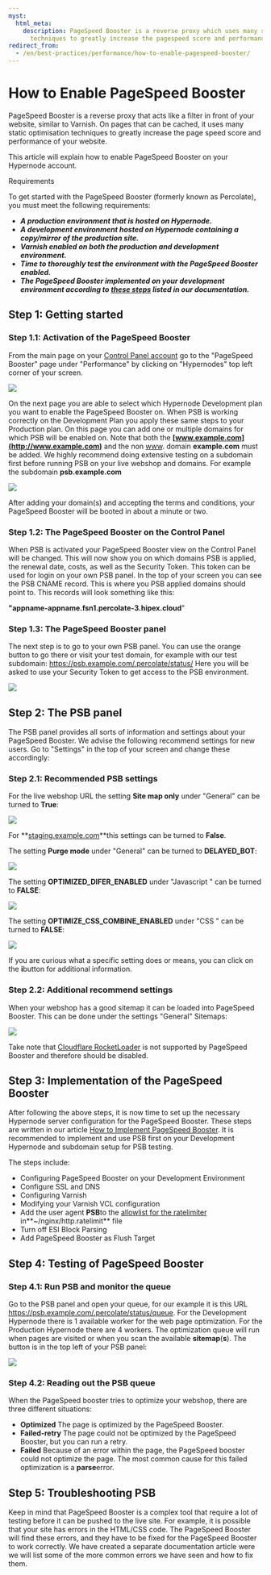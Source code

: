 ```yaml
---
myst:
  html_meta:
    description: PageSpeed Booster is a reverse proxy which uses many static optimisation
      techniques to greatly increase the pagespeed score and performance of your website.
redirect_from:
  - /en/best-practices/performance/how-to-enable-pagespeed-booster/
---
```


<!-- source: https://support.hypernode.com/en/best-practices/performance/how-to-enable-pagespeed-booster/ -->

# How to Enable PageSpeed Booster

PageSpeed Booster is a reverse proxy that acts like a filter in front of your website, similar to Varnish. On pages that can be cached,
it uses many static optimisation techniques to greatly increase the page speed score and performance of your website.

This article will explain how to enable PageSpeed Booster on your Hypernode account.

Requirements

To get started with the PageSpeed Booster (formerly known as Percolate), you must meet the following requirements:

- ***A production environment that is hosted on Hypernode.***
- ***A development environment hosted on Hypernode containing a copy/mirror of the production site.***
- ***Varnish enabled on both the production and development environment.***
- ***Time to thoroughly test the environment with the PageSpeed Booster enabled.***
- ***The PageSpeed Booster implemented on your development environment according to [these steps](https://support.hypernode.com/en/troubleshooting/performance/how-to-implement-pagespeed-booster#Configuring-PageSpeed-Booster-on-your-Development-Environment) listed in our documentation.***

## Step 1: Getting started

### Step 1.1: Activation of the PageSpeed Booster

From the main page on your [Control Panel account](https://my.hypernode.com/) go to the "PageSpeed Booster" page under "Performance" by clicking on "Hypernodes" top left corner of your screen.

![](_res/IJ9mW5WLCT3_w55sbCG_zTlum_otG8IVFA.png)

On the next page you are able to select which Hypernode Development plan you want to enable the PageSpeed Booster on. When PSB is working correctly on the Development Plan you apply these same steps to your Production plan.
On this page you can add one or multiple domains for which PSB will be enabled on. Note that both the **[www.example.com](http://www.example.com)** and the non [www](http://www). domain **example.com** must be added. We highly recommend doing extensive testing on a subdomain first before running PSB on your live webshop and domains. For example the subdomain **psb.example.com**

![](_res/8iY0Sc0-xW4EwiBrD_FRPXj_ebor85HY1A.png)

After adding your domain(s) and accepting the terms and conditions, your PageSpeed Booster will be booted in about a minute or two.

### Step 1.2: The PageSpeed Booster on the Control Panel

When PSB is activated your PageSpeed Booster view on the Control Panel will be changed. This will now show you on which domains PSB is applied, the renewal date, costs, as well as the Security Token. This token can be used for login on your own PSB panel.
In the top of your screen you can see the PSB CNAME record. This is where you PSB applied domains should point to. This records will look something like this:

**"appname-appname.fsn1.percolate-3.hipex.cloud**"

### Step 1.3: The PageSpeed Booster panel

The next step is to go to your own PSB panel. You can use the orange button to go there or visit your test domain, for example with our test subdomain: <https://psb.example.com/.percolate/status/> Here you will be asked to use your Security Token to get access to the PSB environment.

![](_res/2iU3pYximAKX4gQDDiHLQGN6vKjG_iQWxw.png)

## Step 2: The PSB panel

The PSB panel provides all sorts of information and settings about your PageSpeed Booster. We advise the following recommend settings for new users. Go to "Settings" in the top of your screen and change these accordingly:

### Step 2.1: Recommended PSB settings

For the live webshop URL the setting **Site map only** under "General" can be turned to **True**:

![](_res/f8CNJ26O7PHi8Gl2A9R6Hg_CS1KC1mz0wA.png)

For \*\*[staging.example.com](https://staging.example.com)\*\*this settings can be turned to **False**.

The setting **Purge mode** under "General" can be turned to **DELAYED_BOT**:

![](_res/9DM3LpHTD-O4JGSw_UvFH3ctEbr55lHpMw.png)

The setting **OPTIMIZED_DIFER_ENABLED** under "Javascript " can be turned to **FALSE**:

![](_res/DTkLBNkSq9rUdm2qMmOBmc59CEx0mbQe0A.png)

The setting **OPTIMIZE_CSS_COMBINE_ENABLED** under "CSS " can be turned to **FALSE**:

![](_res/yxdgRojGXDQxvEjoWI2F3_eY392Q-kL9wQ.png)

If you are curious what a specific setting does or means, you can click on the **i**button for additional information.

### Step 2.2: Additional recommend settings

When your webshop has a good sitemap it can be loaded into PageSpeed Booster. This can be done under the settings "General" Sitemaps:

![](_res/xNWSC-sV_wQy7pn__28l2Wa9peWghfgxBA.png)

Take note that [Cloudflare RocketLoader](https://support.cloudflare.com/hc/en-us/articles/200168056-Understanding-Rocket-Loader) is not supported by PageSpeed Booster and therefore should be disabled.

## Step 3: Implementation of the PageSpeed Booster

After following the above steps, it is now time to set up the necessary Hypernode server configuration for the PageSpeed Booster. These steps are written in our article [How to Implement PageSpeed Booster](https://support.hypernode.com/en/troubleshooting/performance/how-to-implement-pagespeed-booster). It is recommended to implement and use PSB first on your Development Hypernode and subdomain setup for PSB testing.

The steps include:

- Configuring PageSpeed Booster on your Development Environment
- Configure SSL and DNS
- Configuring Varnish
- Modifying your Varnish VCL configuration
- Add the user agent **PSB**to the [allowlist for the ratelimiter](https://support.hypernode.com/en/hypernode/nginx/how-to-resolve-rate-limited-requests-429-too-many-requests#Whitelisting-Additional-User-Agents) in\*\*~/nginx/http.ratelimit\*\* file
- Turn off ESI Block Parsing
- Add PageSpeed Booster as Flush Target

## Step 4: Testing of PageSpeed Booster

### Step 4.1: Run PSB and monitor the queue

Go to the PSB panel and open your queue, for our example it is this URL <https://psb.example.com/.percolate/status/queue>. For the Development Hypernode there is 1 available worker for the web page optimization.
For the Production Hypernode there are 4 workers.
The optimization queue will run when pages are visited or when you scan the available **sitemap**(**s**). The button is in the top left of your PSB panel:

![](_res/CaCflcIXA8dFFGBm0Tx3blR5e9resMmxyA.png)

### Step 4.2: Reading out the PSB queue

When the PageSpeed booster tries to optimize your webshop, there are three different situations:

- **Optimized** The page is optimized by the PageSpeed Booster.
- **Failed-retry** The page could not be optimized by the PageSpeed Booster, but you can run a retry.
- **Failed** Because of an error within the page, the PageSpeed booster could not optimize the page. The most common cause for this failed optimization is a **parse**error.

## Step 5: Troubleshooting PSB

Keep in mind that PageSpeed Booster is a complex tool that require a lot of testing before it can be pushed to the live site. For example, it is possible that your site has errors in the HTML/CSS code. The PageSpeed Booster will find these errors, and they have to be fixed for the PageSpeed Booster to work correctly. We have created a separate documentation article were we will list some of the more common errors we have seen and how to fix them.
